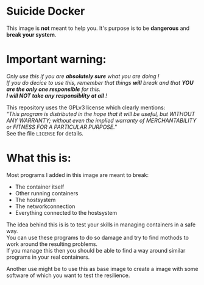 # Suicide Docker

This image is **not** meant to help you. It's purpose is to be **dangerous** and **break your system**.

# Important warning:
_Only use this if you are **absolutely sure** what you are doing !<br>
If you do decice to use this, remember that things **will** break and that **YOU are the only one responsible** for this.<br>
**I will NOT take any responsiblity at all** !_

This repository uses the GPLv3 license which clearly mentions:<br> _"This program is distributed in the hope that it will be useful, but WITHOUT ANY WARRANTY; without even the implied warranty of MERCHANTABILITY or FITNESS FOR A PARTICULAR PURPOSE."_<br>
See the file `LICENSE` for details.

# What this is:
Most programs I added in this image are meant to break:
* The container itself
* Other running containers
* The hostsystem
* The networkconnection
* Everything connected to the hostsystem 

The idea behind this is is to test your skills in managing containers in a safe way.<br>
You can use these programs to do so damage and try to find mothods to work around the resulting problems.<br>
If you manage this then you should be able to find a way around similar programs in your real containers.<br>

Another use might be to use this as base image to create a image with some software of which you want to test the resilience.
